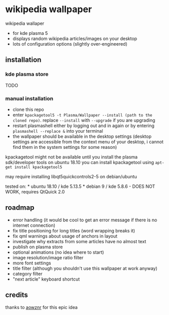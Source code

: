 # wikipedia wallpaper

wikipedia wallaper

* for kde plasma 5
* displays random wikipedia articles/images on your desktop
* lots of configuration options (slightly over-engineered)

## installation

### kde plasma store

TODO

### manual installation

* clone this repo
* enter `kpackagetool5 -t Plasma/Wallpaper --install (path to the cloned repo)`. replace `--install` with `--upgrade` if you are upgrading
* restart plasmashell either by logging out and in again or by entering `plasmashell --replace &` into your terminal
* the wallpaper should be available in the desktop settings (desktop settings are accessible from the context menu of your desktop, i cannot find them in the system settings for some reason)

kpackagetool might not be available until you install the plasma sdk/developer tools
on ubuntu 18.10 you can install kpackagetool using `apt-get install kpackagetool5`

may require installing libqt5quickcontrols2-5 on debian/ubuntu

tested on:
    * ubuntu 18.10 / kde 5.13.5 
    * debian 9 / kde 5.8.6 - DOES NOT WORK, requires QtQuick 2.0

## roadmap

* error handling (it would be cool to get an error message if there is no internet connection)
* fix title positioning for long titles (word wrapping breaks it)
* fix qml warnings about usage of anchors in layout
* investigate why extracts from some articles have no almost text 
* publish on plasma store
* optional animations (no idea where to start)
* image resolution/image ratio filter 
* more font settings
* title filter (although you shouldn't use this wallpaper at work anyway)
* category filter
* "next article" keyboard shortcut

## credits

thanks to [aowznr](https://www.facebook.com/hqanimepics/) for this epic idea
